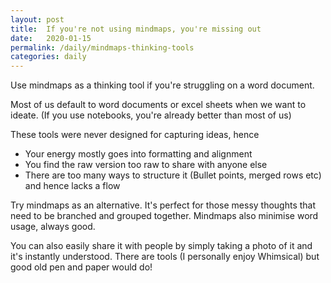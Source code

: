```yaml
---
layout: post
title:  If you're not using mindmaps, you're missing out
date:   2020-01-15
permalink: /daily/mindmaps-thinking-tools
categories: daily
---
```


Use mindmaps as a thinking tool if you're struggling on a word document.

Most of us default to word documents or excel sheets when we want to ideate. (If you use notebooks, you're already better than most of us)

These tools were never designed for capturing ideas, hence

- Your energy mostly goes into formatting and alignment
- You find the raw version too raw to share with anyone else
- There are too many ways to structure it (Bullet points, merged rows etc) and hence lacks a flow

Try mindmaps as an alternative. It's perfect for those messy thoughts that need to be branched and grouped together. Mindmaps also minimise word usage, always good.

You can also easily share it with people by simply taking a photo of it and it's instantly understood. There are tools (I personally enjoy Whimsical) but good old pen and paper would do!
